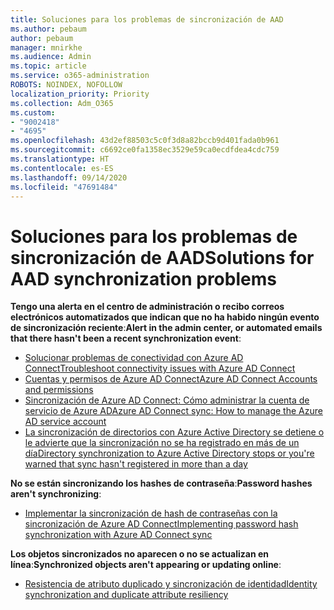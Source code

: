 ```yaml
---
title: Soluciones para los problemas de sincronización de AAD
ms.author: pebaum
author: pebaum
manager: mnirkhe
ms.audience: Admin
ms.topic: article
ms.service: o365-administration
ROBOTS: NOINDEX, NOFOLLOW
localization_priority: Priority
ms.collection: Adm_O365
ms.custom:
- "9002418"
- "4695"
ms.openlocfilehash: 43d2ef88503c5c0f3d8a82bccb9d401fada0b961
ms.sourcegitcommit: c6692ce0fa1358ec3529e59ca0ecdfdea4cdc759
ms.translationtype: HT
ms.contentlocale: es-ES
ms.lasthandoff: 09/14/2020
ms.locfileid: "47691484"
---
```

# <a name="solutions-for-aad-synchronization-problems"></a><span data-ttu-id="c058c-102">Soluciones para los problemas de sincronización de AAD</span><span class="sxs-lookup"><span data-stu-id="c058c-102">Solutions for AAD synchronization problems</span></span>

<span data-ttu-id="c058c-103">**Tengo una alerta en el centro de administración o recibo correos electrónicos automatizados que indican que no ha habido ningún evento de sincronización reciente**:</span><span class="sxs-lookup"><span data-stu-id="c058c-103">**Alert in the admin center, or automated emails that there hasn't been a recent synchronization event**:</span></span>

- [<span data-ttu-id="c058c-104">Solucionar problemas de conectividad con Azure AD Connect</span><span class="sxs-lookup"><span data-stu-id="c058c-104">Troubleshoot connectivity issues with Azure AD Connect</span></span>](https://docs.microsoft.com/azure/active-directory/hybrid/tshoot-connect-connectivity)
- [<span data-ttu-id="c058c-105">Cuentas y permisos de Azure AD Connect</span><span class="sxs-lookup"><span data-stu-id="c058c-105">Azure AD Connect Accounts and permissions</span></span>](https://go.microsoft.com/fwlink/p/?LinkId=820598)
- [<span data-ttu-id="c058c-106">Sincronización de Azure AD Connect: Cómo administrar la cuenta de servicio de Azure AD</span><span class="sxs-lookup"><span data-stu-id="c058c-106">Azure AD Connect sync: How to manage the Azure AD service account</span></span>](https://docs.microsoft.com/azure/active-directory/hybrid/how-to-connect-azureadaccount)
- [<span data-ttu-id="c058c-107">La sincronización de directorios con Azure Active Directory se detiene o le advierte que la sincronización no se ha registrado en más de un día</span><span class="sxs-lookup"><span data-stu-id="c058c-107">Directory synchronization to Azure Active Directory stops or you're warned that sync hasn't registered in more than a day</span></span>](https://support.microsoft.com/help/2882421/directory-synchronization-to-azure-active-directory-stops-or-you-re-warned-that-sync-hasn-t-registered-in-more-than-a-day)
 
<span data-ttu-id="c058c-108">**No se están sincronizando los hashes de contraseña**:</span><span class="sxs-lookup"><span data-stu-id="c058c-108">**Password hashes aren't synchronizing**:</span></span>

- [<span data-ttu-id="c058c-109">Implementar la sincronización de hash de contraseñas con la sincronización de Azure AD Connect</span><span class="sxs-lookup"><span data-stu-id="c058c-109">Implementing password hash synchronization with Azure AD Connect sync</span></span>](https://docs.microsoft.com/azure/active-directory/hybrid/how-to-connect-password-hash-synchronization)

<span data-ttu-id="c058c-110">**Los objetos sincronizados no aparecen o no se actualizan en línea**:</span><span class="sxs-lookup"><span data-stu-id="c058c-110">**Synchronized objects aren't appearing or updating online**:</span></span>

- [<span data-ttu-id="c058c-111">Resistencia de atributo duplicado y sincronización de identidad</span><span class="sxs-lookup"><span data-stu-id="c058c-111">Identity synchronization and duplicate attribute resiliency</span></span>](https://docs.microsoft.com/azure/active-directory/hybrid/how-to-connect-syncservice-duplicate-attribute-resiliency)
